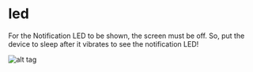 # led
For the Notification LED to be shown, the screen must be off. 
So, put the device to sleep after it vibrates to see the notification LED!

![alt tag](http://i.imgur.com/oppK1ql.png "App screenshot")

